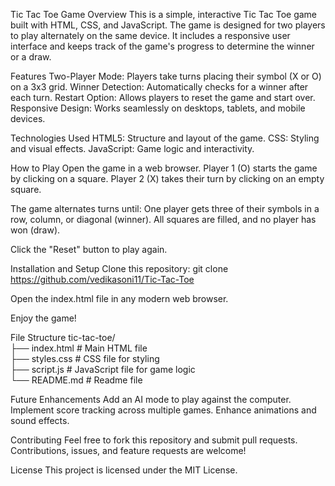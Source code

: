Tic Tac Toe Game
Overview
This is a simple, interactive Tic Tac Toe game built with HTML, CSS, and JavaScript. The game is designed for two players to play alternately on the same device. It includes a responsive user interface and keeps track of the game's progress to determine the winner or a draw.

Features
Two-Player Mode: Players take turns placing their symbol (X or O) on a 3x3 grid.
Winner Detection: Automatically checks for a winner after each turn.
Restart Option: Allows players to reset the game and start over.
Responsive Design: Works seamlessly on desktops, tablets, and mobile devices.

Technologies Used
HTML5: Structure and layout of the game.
CSS: Styling and visual effects.
JavaScript: Game logic and interactivity.

How to Play
Open the game in a web browser.
Player 1 (O) starts the game by clicking on a square.
Player 2 (X) takes their turn by clicking on an empty square.

The game alternates turns until:
One player gets three of their symbols in a row, column, or diagonal (winner).
All squares are filled, and no player has won (draw).

Click the "Reset" button to play again.

Installation and Setup
Clone this repository:
git clone https://github.com/vedikasoni11/Tic-Tac-Toe

Open the index.html file in any modern web browser.

Enjoy the game!

File Structure
tic-tac-toe/  
├── index.html        # Main HTML file  
├── styles.css        # CSS file for styling  
├── script.js         # JavaScript file for game logic  
└── README.md         # Readme file  

Future Enhancements
Add an AI mode to play against the computer.
Implement score tracking across multiple games.
Enhance animations and sound effects.

Contributing
Feel free to fork this repository and submit pull requests. Contributions, issues, and feature requests are welcome!

License
This project is licensed under the MIT License.
